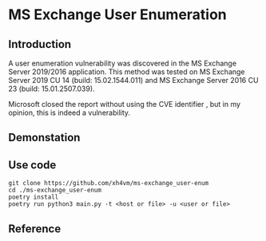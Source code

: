 # MS Exchange User Enumeration

## Introduction
A user enumeration vulnerability was discovered in the MS Exchange Server 2019/2016 application. This method was tested on MS Exchange Server 2019 CU 14 (build: 15.02.1544.011) and MS Exchange Server 2016 CU 23 (build: 15.01.2507.039).

Microsoft closed the report without using the CVE identifier , but in my opinion, this is indeed a vulnerability.

## Demonstation

## Use code
```
git clone https://github.com/xh4vm/ms-exchange_user-enum
cd ./ms-exchange_user-enum
poetry install
poetry run python3 main.py -t <host or file> -u <user or file>
```

## Reference
